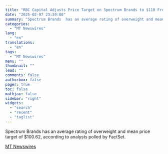 ```yaml
---
title: "RBC Capital Adjusts Price Target on Spectrum Brands to $110 From $114, Keeps Outperform Rating"
date: "2025-02-07 23:39:08"
summary: "Spectrum Brands  has an average rating of overweight and mean price target of $100.62, according to analysts polled by FactSet."
categories:
  - "MT Newswires"
lang:
  - "en"
translations:
  - "en"
tags:
  - "MT Newswires"
menu: ""
thumbnail: ""
lead: ""
comments: false
authorbox: false
pager: true
toc: false
mathjax: false
sidebar: "right"
widgets:
  - "search"
  - "recent"
  - "taglist"
---
```


Spectrum Brands has an average rating of overweight and mean price target of $100.62, according to analysts polled by FactSet.

[MT Newswires](https://www.tradingview.com/news/mtnewswires.com:20250207:A3312692:0/)
